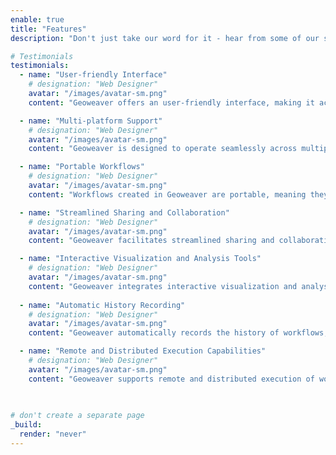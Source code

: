 ```yaml
---
enable: true
title: "Features"
description: "Don't just take our word for it - hear from some of our satisfied users!  Check out some of our testimonials below to see what others are saying about Hugoplate."

# Testimonials
testimonials:
  - name: "User-friendly Interface"
    # designation: "Web Designer"
    avatar: "/images/avatar-sm.png"
    content: "Geoweaver offers an user-friendly interface, making it accessible for users to design, manage, and execute data processing workflows without the need for extensive technical expertise."

  - name: "Multi-platform Support"
    # designation: "Web Designer"
    avatar: "/images/avatar-sm.png"
    content: "Geoweaver is designed to operate seamlessly across multiple platforms, ensuring compatibility with various operating systems(Windows,Mac,Linux). Users can work on their preferred platforms, enhancing flexibility and accessibility."

  - name: "Portable Workflows"
    # designation: "Web Designer"
    avatar: "/images/avatar-sm.png"
    content: "Workflows created in Geoweaver are portable, meaning they can be easily transferred and executed across different environments. This portability promotes consistency and reproducibility in data processing tasks."

  - name: "Streamlined Sharing and Collaboration"
    # designation: "Web Designer"
    avatar: "/images/avatar-sm.png"
    content: "Geoweaver facilitates streamlined sharing and collaboration by allowing users to share workflows with colleagues. This promotes teamwork and enables users to leverage the expertise of others in the creation and execution of workflows."

  - name: "Interactive Visualization and Analysis Tools"
    # designation: "Web Designer"
    avatar: "/images/avatar-sm.png"
    content: "Geoweaver integrates interactive visualization and analysis tools, enabling users to inspect and analyze data within the workflow environment. This feature enhances the capability to understand and interpret results during workflow execution."
  
  - name: "Automatic History Recording"
    # designation: "Web Designer"
    avatar: "/images/avatar-sm.png"
    content: "Geoweaver automatically records the history of workflows, capturing details such as changes made, versions, and execution outcomes. This history recording feature facilitates workflow auditing, troubleshooting, and the ability to revert to previous workflow states."

  - name: "Remote and Distributed Execution Capabilities"
    # designation: "Web Designer"
    avatar: "/images/avatar-sm.png"
    content: "Geoweaver supports remote and distributed execution of workflows, allowing users to harness the power of high-performance servers. This capability is beneficial for handling large datasets and computationally intensive tasks efficiently."
  
  

# don't create a separate page
_build:
  render: "never"
---
```

